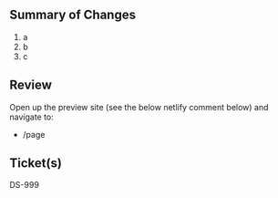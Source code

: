 ## Summary of Changes
1. a
2. b
3. c

## Review
Open up the preview site (see the below netlify comment below) and navigate to:
- /page

## Ticket(s)
DS-999

